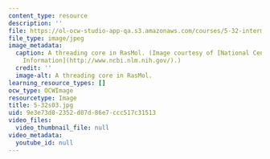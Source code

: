 ```yaml
---
content_type: resource
description: ''
file: https://ol-ocw-studio-app-qa.s3.amazonaws.com/courses/5-32-intermediate-chemical-experimentation-spring-2003/9e3e73d82352d07d86e7ccc517c31513_5-32s03.jpg
file_type: image/jpeg
image_metadata:
  caption: A threading core in RasMol. (Image courtesy of [National Center for Biotechnology
    Information](http://www.ncbi.nlm.nih.gov/).)
  credit: ''
  image-alt: A threading core in RasMol.
learning_resource_types: []
ocw_type: OCWImage
resourcetype: Image
title: 5-32s03.jpg
uid: 9e3e73d8-2352-d07d-86e7-ccc517c31513
video_files:
  video_thumbnail_file: null
video_metadata:
  youtube_id: null
---
```

